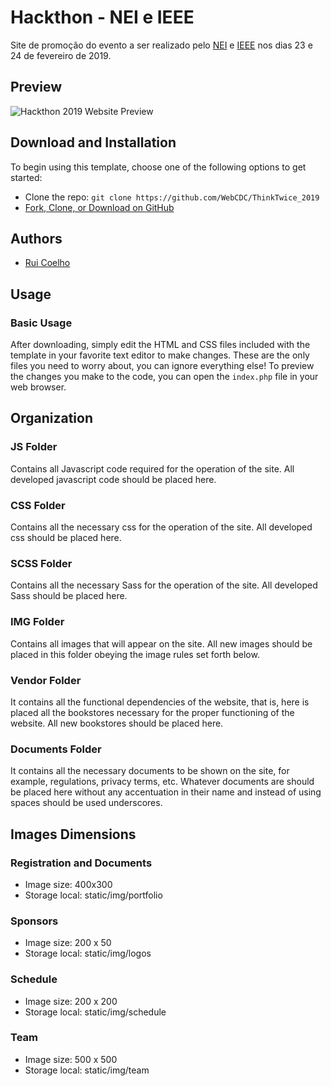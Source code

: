 # Hackthon - NEI e IEEE

Site de promoção do evento a ser realizado pelo [NEI](https://nei.web.ua.pt/) e [IEEE](http://ieee.web.ua.pt/) nos dias 23 e 24 de fevereiro de 2019.

## Preview

![Hackthon 2019 Website Preview](https://preview.ibb.co/bYiXaq/thinktwice.png)


## Download and Installation

To begin using this template, choose one of the following options to get started:
* Clone the repo: `git clone https://github.com/WebCDC/ThinkTwice_2019`
* [Fork, Clone, or Download on GitHub](https://github.com/WebCDC/ThinkTwice_2019)

## Authors
* [Rui Coelho](https://github.com/user-cube)

## Usage

### Basic Usage

After downloading, simply edit the HTML and CSS files included with the template in your favorite text editor to make changes. These are the only files you need to worry about, you can ignore everything else! To preview the changes you make to the code, you can open the `index.php` file in your web browser.

## Organization

### JS Folder
Contains all Javascript code required for the operation of the site.
All developed javascript code should be placed here.

### CSS Folder
Contains all the necessary css for the operation of the site.
All developed css should be placed here.

### SCSS Folder
Contains all the necessary Sass for the operation of the site.
All developed Sass should be placed here.

### IMG Folder
Contains all images that will appear on the site.
All new images should be placed in this folder obeying the image rules set forth below.

### Vendor Folder
It contains all the functional dependencies of the website, that is, here is placed all the bookstores necessary for the proper functioning of the website.
All new bookstores should be placed here.

### Documents Folder
It contains all the necessary documents to be shown on the site, for example, regulations, privacy terms, etc.
Whatever documents are should be placed here without any accentuation in their name and instead of using spaces should be used underscores.

## Images Dimensions

### Registration and Documents

* Image size: 400x300
* Storage local: static/img/portfolio

### Sponsors
* Image size: 200 x 50
* Storage local: static/img/logos

### Schedule
* Image size: 200 x 200
* Storage local: static/img/schedule

### Team
* Image size: 500 x 500
* Storage local: static/img/team

